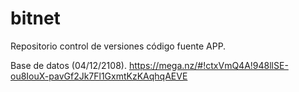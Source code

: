 # bitnet
Repositorio control de versiones código fuente APP.

Base de datos (04/12/2108).
https://mega.nz/#!ctxVmQ4A!948llSE-ou8IouX-pavGf2Jk7Fl1GxmtKzKAqhqAEVE

